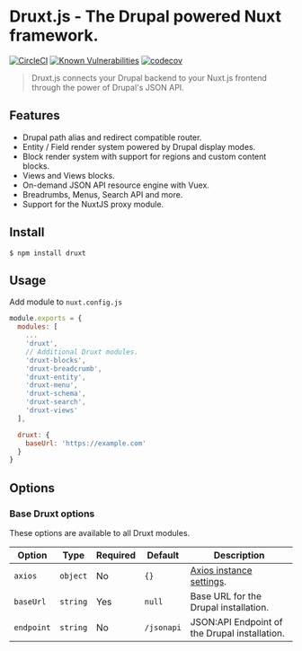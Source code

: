 # Druxt.js - The Drupal powered Nuxt framework.

[![CircleCI](https://circleci.com/gh/druxt/druxt.js.svg?style=svg)](https://circleci.com/gh/druxt/druxt.js)
[![Known Vulnerabilities](https://snyk.io/test/github/druxt/druxt.js/badge.svg?targetFile=package.json)](https://snyk.io/test/github/druxt/druxt.js?targetFile=package.json)
[![codecov](https://codecov.io/gh/druxt/druxt.js/branch/develop/graph/badge.svg)](https://codecov.io/gh/druxt/druxt.js)


> Druxt.js connects your Drupal backend to your Nuxt.js frontend through the power of Drupal's JSON API.

## Features

- Drupal path alias and redirect compatible router.
- Entity / Field render system powered by Drupal display modes.
- Block render system with support for regions and custom content blocks.
- Views and Views blocks.
- On-demand JSON API resource engine with Vuex.
- Breadrumbs, Menus, Search API and more.
- Support for the NuxtJS proxy module.

## Install

`$ npm install druxt`

## Usage

Add module to `nuxt.config.js`

```js
module.exports = {
  modules: [
    ...
    'druxt',
    // Additional Druxt modules.
    'druxt-blocks',
    'druxt-breadcrumb',
    'druxt-entity',
    'druxt-menu',
    'druxt-schema',
    'druxt-search',
    'druxt-views'
  ],

  druxt: {
    baseUrl: 'https://example.com'
  }
}
```

## Options

### Base Druxt options

These options are available to all Druxt modules.

| Option | Type | Required | Default | Description |
| --- | --- | --- | --- | --- |
| `axios` | `object` | No | `{}` | [Axios instance settings](https://github.com/axios/axios#axioscreateconfig). |
| `baseUrl` | `string` | Yes | `null` | Base URL for the Drupal installation. |
| `endpoint` | `string` | No | `/jsonapi` | JSON:API Endpoint of the Drupal installation. |
